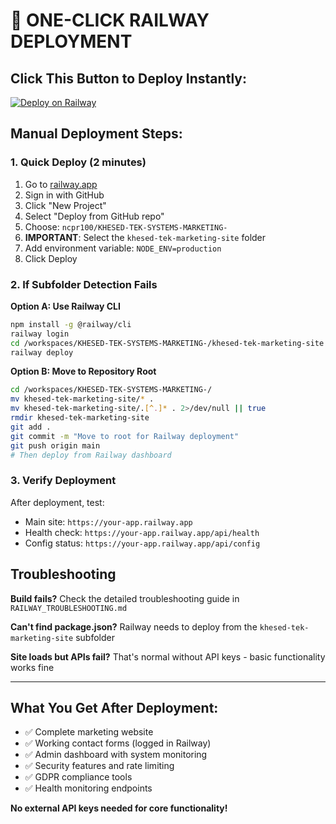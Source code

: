 # 🚀 ONE-CLICK RAILWAY DEPLOYMENT

## **Click This Button to Deploy Instantly:**

[![Deploy on Railway](https://railway.app/button.svg)](https://railway.app/template/nextjs)

## **Manual Deployment Steps:**

### **1. Quick Deploy (2 minutes)**
1. Go to [railway.app](https://railway.app)
2. Sign in with GitHub
3. Click "New Project"
4. Select "Deploy from GitHub repo"
5. Choose: `ncpr100/KHESED-TEK-SYSTEMS-MARKETING-`
6. **IMPORTANT**: Select the `khesed-tek-marketing-site` folder
7. Add environment variable: `NODE_ENV=production`
8. Click Deploy

### **2. If Subfolder Detection Fails**

**Option A: Use Railway CLI**
```bash
npm install -g @railway/cli
railway login
cd /workspaces/KHESED-TEK-SYSTEMS-MARKETING-/khesed-tek-marketing-site
railway deploy
```

**Option B: Move to Repository Root**
```bash
cd /workspaces/KHESED-TEK-SYSTEMS-MARKETING-/
mv khesed-tek-marketing-site/* .
mv khesed-tek-marketing-site/.[^.]* . 2>/dev/null || true
rmdir khesed-tek-marketing-site
git add .
git commit -m "Move to root for Railway deployment"
git push origin main
# Then deploy from Railway dashboard
```

### **3. Verify Deployment**
After deployment, test:
- Main site: `https://your-app.railway.app`
- Health check: `https://your-app.railway.app/api/health`
- Config status: `https://your-app.railway.app/api/config`

## **Troubleshooting**

**Build fails?** Check the detailed troubleshooting guide in `RAILWAY_TROUBLESHOOTING.md`

**Can't find package.json?** Railway needs to deploy from the `khesed-tek-marketing-site` subfolder

**Site loads but APIs fail?** That's normal without API keys - basic functionality works fine

---

## **What You Get After Deployment:**
- ✅ Complete marketing website
- ✅ Working contact forms (logged in Railway)
- ✅ Admin dashboard with system monitoring
- ✅ Security features and rate limiting
- ✅ GDPR compliance tools
- ✅ Health monitoring endpoints

**No external API keys needed for core functionality!**